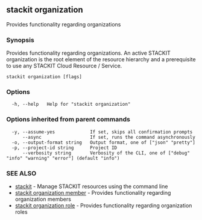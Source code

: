 ## stackit organization

Provides functionality regarding organizations

### Synopsis

Provides functionality regarding organizations.
An active STACKIT organization is the root element of the resource hierarchy and a prerequisite to use any STACKIT Cloud Resource / Service.

```
stackit organization [flags]
```

### Options

```
  -h, --help   Help for "stackit organization"
```

### Options inherited from parent commands

```
  -y, --assume-yes             If set, skips all confirmation prompts
      --async                  If set, runs the command asynchronously
  -o, --output-format string   Output format, one of ["json" "pretty"]
  -p, --project-id string      Project ID
      --verbosity string       Verbosity of the CLI, one of ["debug" "info" "warning" "error"] (default "info")
```

### SEE ALSO

* [stackit](./stackit.md)	 - Manage STACKIT resources using the command line
* [stackit organization member](./stackit_organization_member.md)	 - Provides functionality regarding organization members
* [stackit organization role](./stackit_organization_role.md)	 - Provides functionality regarding organization roles

